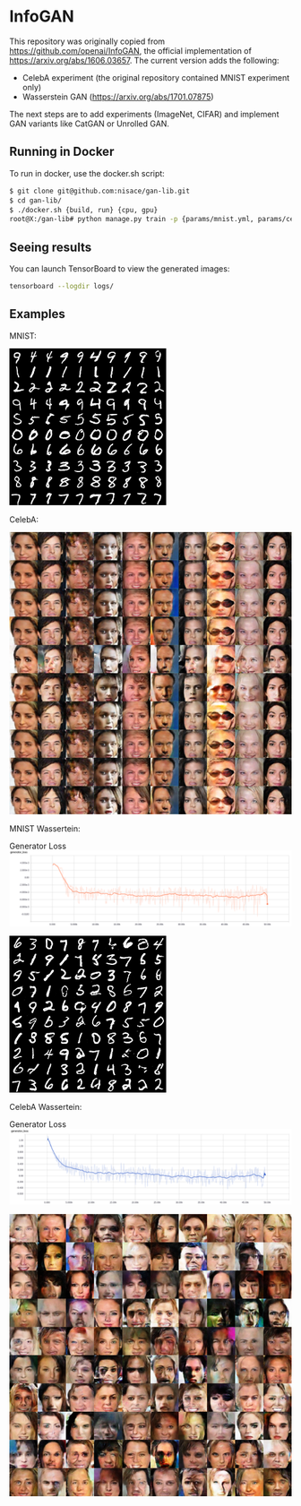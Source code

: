 # InfoGAN

This repository was originally copied from https://github.com/openai/InfoGAN, the official implementation of https://arxiv.org/abs/1606.03657.
The current version adds the following:
- CelebA experiment (the original repository contained MNIST experiment only)
- Wasserstein GAN (https://arxiv.org/abs/1701.07875)

The next steps are to add experiments (ImageNet, CIFAR) and implement GAN variants like CatGAN or Unrolled GAN. 

## Running in Docker

To run in docker, use the docker.sh script:

```bash
$ git clone git@github.com:nisace/gan-lib.git
$ cd gan-lib/
$ ./docker.sh {build, run} {cpu, gpu}
root@X:/gan-lib# python manage.py train -p {params/mnist.yml, params/celebA.yml, params/mnist_wasserstein_.yml, params/celebA_wasserstein.yml}
```

## Seeing results

You can launch TensorBoard to view the generated images:

```bash
tensorboard --logdir logs/
```

## Examples

MNIST:

![result](software/samples/mnist.png)

CelebA:

![result](software/samples/celebA.png)

MNIST Wassertein:

Generator Loss
![result](software/samples/mnist_wasserstein_generator_loss.png)

![result](software/samples/mnist_wasserstein.png)

CelebA Wassertein:

Generator Loss
![result](software/samples/celebA_wasserstein_generator_loss.png)

![result](software/samples/celebA_wasserstein.png)
